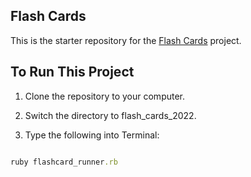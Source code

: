 ##  Flash Cards

This is the starter repository for the [Flash Cards](http://backend.turing.io/module1/projects/flashcards) project.

## To Run This Project

1) Clone the repository to your computer.

2) Switch the directory to flash_cards_2022.

3) Type the following into Terminal:

```ruby

ruby flashcard_runner.rb

```
